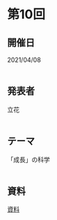 # 第10回  
## 開催日  
2021/04/08  
<br>

## 発表者  
立花  
<br>

## テーマ  
「成長」の科学  
<br>

## 資料  
[資料](https://tachibanahajime.github.io/group/no11/no11.pdf "第11回")  
<br>